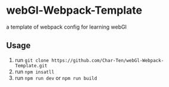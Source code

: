 # webGl-Webpack-Template
a template of webpack config for learning webGl

## Usage
1. run `git clone https://github.com/Char-Ten/webGl-Webpack-Template.git` 
2. run `npm insatll`
3. run `npm run dev` or `npm run build`
